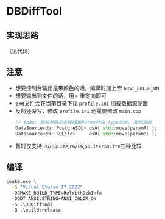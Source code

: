 ﻿# DBDiffTool

## 实现思路

（见代码）

## 注意

- 想要控制台输出是带颜色的话，编译时加上宏 `ANSI_COLOR_ON`
- 想要输出到文件的话，用 `>` 重定向即可
- exe文件会在当前目录下找 `profile.ini` 加载数据源配置
- 反射还没写，修改 `profile.ini` 还需要修改 `main.cpp`
  ```c++
  // todo: 模板参数应该根据DBParam的db_type反射, 暂时没做.
  DataSource<db::PostgreSQL> dsA{ std::move(paramA) };
  DataSource<db::SQLite>     dsB{ std::move(paramB) };
  ```
- 暂时仅支持 `PG/SQLite`,`PG/PG`,`SQLite/SQLite`三种比较.

## 编译

```bat
cmake.exe \
  -G "Visual Studio 17 2022" 
  -DCMAKE_BUILD_TYPE=RelWithDebInfo 
  -DDDT_ANSI:STRING=ANSI_COLOR_ON 
  -S .\DBDiffTool 
  -B .\build\release
```
